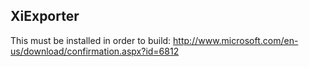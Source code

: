 XiExporter------------------This must be installed in order to build:http://www.microsoft.com/en-us/download/confirmation.aspx?id=6812